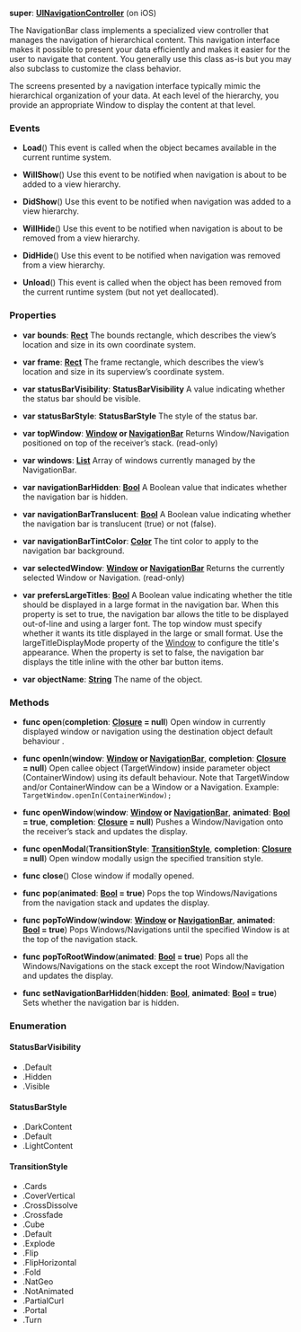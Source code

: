 **super**: **[UINavigationController](UINavigationController.md)** (on iOS)

The NavigationBar class implements a specialized view controller that manages the navigation of hierarchical content. This navigation interface makes it possible to present your data efficiently and makes it easier for the user to navigate that content. You generally use this class as-is but you may also subclass to customize the class behavior.

The screens presented by a navigation interface typically mimic the hierarchical organization of your data. At each level of the hierarchy, you provide an appropriate Window to display the content at that level.

### Events

* **Load**()
This event is called when the object becames available in the current runtime system.

* **WillShow**()
Use this event to be notified when navigation is about to be added to a view hierarchy.

* **DidShow**()
Use this event to be notified when navigation was added to a view hierarchy.

* **WillHide**()
Use this event to be notified when navigation is about to be removed from a view hierarchy.

* **DidHide**()
Use this event to be notified when navigation was removed from a view hierarchy.

* **Unload**()
This event is called when the object has been removed from the current runtime system (but not yet deallocated).



### Properties

* **var** **bounds**: **[Rect](Rect.md)**
The bounds rectangle, which describes the view’s location and size in its own coordinate system.

* **var** **frame**: **[Rect](Rect.md)**
The frame rectangle, which describes the view’s location and size in its superview’s coordinate system.

* **var** **statusBarVisibility**: **StatusBarVisibility**
A value indicating whether the status bar should be visible.

* **var** **statusBarStyle**: **StatusBarStyle**
The style of the status bar.

* **var** **topWindow**: **[Window](Window.md) or [NavigationBar](NavigationBar.md)**
Returns Window/Navigation positioned on top of the receiver’s stack. \(read-only\)

* **var** **windows**: **[List](../gravity/list.md)**
Array of windows currently managed by the NavigationBar.

* **var** **navigationBarHidden**: **[Bool](../gravity/types.md)**
A Boolean value that indicates whether the navigation bar is hidden.

* **var** **navigationBarTranslucent**: **[Bool](../gravity/types.md)**
A Boolean value indicating whether the navigation bar is translucent (true) or not (false).

* **var** **navigationBarTintColor**: **[Color](Color.md)**
The tint color to apply to the navigation bar background.

* **var** **selectedWindow**: **[Window](Window.md) or [NavigationBar](NavigationBar.md)**
Returns the currently selected Window or Navigation. \(read-only\)

* **var** **prefersLargeTitles**: **[Bool](../gravity/types.md)**
A Boolean value indicating whether the title should be displayed in a large format in the navigation bar. When this property is set to true, the navigation bar allows the title to be displayed out-of-line and using a larger font. The top window must specify whether it wants its title displayed in the large or small format. Use the largeTitleDisplayMode property of the <a href="Window.html">Window</a> to configure the title's appearance. When the property is set to false, the navigation bar displays the title inline with the other bar button items.

* **var** **objectName**: **[String](../gravity/types.md)**
The name of the object.



### Methods

* **func** **open**(**completion**: **[Closure](../gravity/closure.md) = null**)
Open window in currently displayed window or navigation using the destination object default behaviour .

* **func** **openIn**(**window**: **[Window](Window.md) or [NavigationBar](NavigationBar.md)**, **completion**: **[Closure](../gravity/closure.md) = null**)
Open callee object (TargetWindow) inside parameter object (ContainerWindow) using its default behaviour. Note that TargetWindow and/or ContainerWindow can be a Window or a Navigation. Example: <code class="swift">TargetWindow.openIn(ContainerWindow);</code>

* **func** **openWindow**(**window**: **[Window](Window.md) or [NavigationBar](NavigationBar.md)**, **animated**: **[Bool](../gravity/types.md) = true**, **completion**: **[Closure](../gravity/closure.md) = null**)
Pushes a Window/Navigation onto the receiver’s stack and updates the display.

* **func** **openModal**(**TransitionStyle**: **<a href="#_enum_TransitionStyle">TransitionStyle</a>**, **completion**: **[Closure](../gravity/closure.md) = null**)
Open window modally usign the specified transition style.

* **func** **close**()
Close window if modally opened.

* **func** **pop**(**animated**: **[Bool](../gravity/types.md) = true**)
Pops the top Windows/Navigations from the navigation stack and updates the display.

* **func** **popToWindow**(**window**: **[Window](Window.md) or [NavigationBar](NavigationBar.md)**, **animated**: **[Bool](../gravity/types.md) = true**)
Pops Windows/Navigations until the specified Window is at the top of the navigation stack.

* **func** **popToRootWindow**(**animated**: **[Bool](../gravity/types.md) = true**)
Pops all the Windows/Navigations on the stack except the root Window/Navigation and updates the display.

* **func** **setNavigationBarHidden**(**hidden**: **[Bool](../gravity/types.md)**, **animated**: **[Bool](../gravity/types.md) = true**)
Sets whether the navigation bar is hidden.





### Enumeration

#### StatusBarVisibility
 * .Default
 * .Hidden
 * .Visible

#### StatusBarStyle
 * .DarkContent
 * .Default
 * .LightContent

#### TransitionStyle
 * .Cards
 * .CoverVertical
 * .CrossDissolve
 * .Crossfade
 * .Cube
 * .Default
 * .Explode
 * .Flip
 * .FlipHorizontal
 * .Fold
 * .NatGeo
 * .NotAnimated
 * .PartialCurl
 * .Portal
 * .Turn




